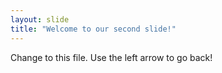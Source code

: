 ```yaml
---
layout: slide
title: "Welcome to our second slide!"
---
```

Change to this file.
Use the left arrow to go back!